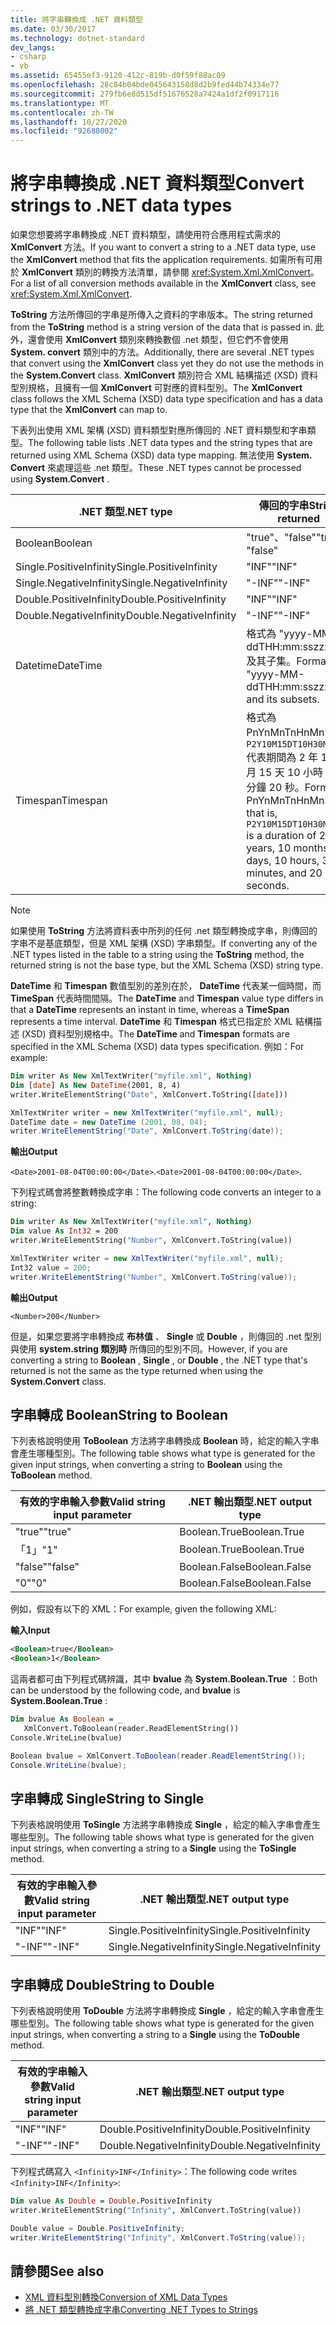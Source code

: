 ```yaml
---
title: 將字串轉換成 .NET 資料類型
ms.date: 03/30/2017
ms.technology: dotnet-standard
dev_langs:
- csharp
- vb
ms.assetid: 65455ef3-9120-412c-819b-d0f59f88ac09
ms.openlocfilehash: 28c84b04bde045643158d8d2b9fed44b74334e77
ms.sourcegitcommit: 279fb6e8d515df51676528a7424a1df2f0917116
ms.translationtype: MT
ms.contentlocale: zh-TW
ms.lasthandoff: 10/27/2020
ms.locfileid: "92688002"
---
```

# <a name="convert-strings-to-net-data-types"></a><span data-ttu-id="6579c-102">將字串轉換成 .NET 資料類型</span><span class="sxs-lookup"><span data-stu-id="6579c-102">Convert strings to .NET data types</span></span>

<span data-ttu-id="6579c-103">如果您想要將字串轉換成 .NET 資料類型，請使用符合應用程式需求的 **XmlConvert** 方法。</span><span class="sxs-lookup"><span data-stu-id="6579c-103">If you want to convert a string to a .NET data type, use the **XmlConvert** method that fits the application requirements.</span></span> <span data-ttu-id="6579c-104">如需所有可用於 **XmlConvert** 類別的轉換方法清單，請參閱 <xref:System.Xml.XmlConvert>。</span><span class="sxs-lookup"><span data-stu-id="6579c-104">For a list of all conversion methods available in the **XmlConvert** class, see <xref:System.Xml.XmlConvert>.</span></span>  
  
 <span data-ttu-id="6579c-105">**ToString** 方法所傳回的字串是所傳入之資料的字串版本。</span><span class="sxs-lookup"><span data-stu-id="6579c-105">The string returned from the **ToString** method is a string version of the data that is passed in.</span></span> <span data-ttu-id="6579c-106">此外，還會使用 **XmlConvert** 類別來轉換數個 .net 類型，但它們不會使用 **System. convert** 類別中的方法。</span><span class="sxs-lookup"><span data-stu-id="6579c-106">Additionally, there are several .NET types that convert using the **XmlConvert** class yet they do not use the methods in the **System.Convert** class.</span></span> <span data-ttu-id="6579c-107">**XmlConvert** 類別符合 XML 結構描述 (XSD) 資料型別規格，且擁有一個 **XmlConvert** 可對應的資料型別。</span><span class="sxs-lookup"><span data-stu-id="6579c-107">The **XmlConvert** class follows the XML Schema (XSD) data type specification and has a data type that the **XmlConvert** can map to.</span></span>  
  
 <span data-ttu-id="6579c-108">下表列出使用 XML 架構 (XSD) 資料類型對應所傳回的 .NET 資料類型和字串類型。</span><span class="sxs-lookup"><span data-stu-id="6579c-108">The following table lists .NET data types and the string types that are returned using XML Schema (XSD) data type mapping.</span></span> <span data-ttu-id="6579c-109">無法使用 **System. Convert** 來處理這些 .net 類型。</span><span class="sxs-lookup"><span data-stu-id="6579c-109">These .NET types cannot be processed using **System.Convert** .</span></span>  
  
|<span data-ttu-id="6579c-110">.NET 類型</span><span class="sxs-lookup"><span data-stu-id="6579c-110">.NET type</span></span>|<span data-ttu-id="6579c-111">傳回的字串</span><span class="sxs-lookup"><span data-stu-id="6579c-111">String returned</span></span>|  
|-------------------------|---------------------|  
|<span data-ttu-id="6579c-112">Boolean</span><span class="sxs-lookup"><span data-stu-id="6579c-112">Boolean</span></span>|<span data-ttu-id="6579c-113">"true"、"false"</span><span class="sxs-lookup"><span data-stu-id="6579c-113">"true", "false"</span></span>|  
|<span data-ttu-id="6579c-114">Single.PositiveInfinity</span><span class="sxs-lookup"><span data-stu-id="6579c-114">Single.PositiveInfinity</span></span>|<span data-ttu-id="6579c-115">"INF"</span><span class="sxs-lookup"><span data-stu-id="6579c-115">"INF"</span></span>|  
|<span data-ttu-id="6579c-116">Single.NegativeInfinity</span><span class="sxs-lookup"><span data-stu-id="6579c-116">Single.NegativeInfinity</span></span>|<span data-ttu-id="6579c-117">"-INF"</span><span class="sxs-lookup"><span data-stu-id="6579c-117">"-INF"</span></span>|  
|<span data-ttu-id="6579c-118">Double.PositiveInfinity</span><span class="sxs-lookup"><span data-stu-id="6579c-118">Double.PositiveInfinity</span></span>|<span data-ttu-id="6579c-119">"INF"</span><span class="sxs-lookup"><span data-stu-id="6579c-119">"INF"</span></span>|  
|<span data-ttu-id="6579c-120">Double.NegativeInfinity</span><span class="sxs-lookup"><span data-stu-id="6579c-120">Double.NegativeInfinity</span></span>|<span data-ttu-id="6579c-121">"-INF"</span><span class="sxs-lookup"><span data-stu-id="6579c-121">"-INF"</span></span>|  
|<span data-ttu-id="6579c-122">Datetime</span><span class="sxs-lookup"><span data-stu-id="6579c-122">DateTime</span></span>|<span data-ttu-id="6579c-123">格式為 "yyyy-MM-ddTHH:mm:sszzzzzz" 及其子集。</span><span class="sxs-lookup"><span data-stu-id="6579c-123">Format is "yyyy-MM-ddTHH:mm:sszzzzzz" and its subsets.</span></span>|  
|<span data-ttu-id="6579c-124">Timespan</span><span class="sxs-lookup"><span data-stu-id="6579c-124">Timespan</span></span>|<span data-ttu-id="6579c-125">格式為 PnYnMnTnHnMnS，即 `P2Y10M15DT10H30M20S` 代表期間為 2 年 10 個月 15 天 10 小時 30 分鐘 20 秒。</span><span class="sxs-lookup"><span data-stu-id="6579c-125">Format is PnYnMnTnHnMnS that is, `P2Y10M15DT10H30M20S` is a duration of 2 years, 10 months, 15 days, 10 hours, 30 minutes, and 20 seconds.</span></span>|  
  
> [!NOTE]
> <span data-ttu-id="6579c-126">如果使用 **ToString** 方法將資料表中所列的任何 .net 類型轉換成字串，則傳回的字串不是基底類型，但是 XML 架構 (XSD) 字串類型。</span><span class="sxs-lookup"><span data-stu-id="6579c-126">If converting any of the .NET types listed in the table to a string using the **ToString** method, the returned string is not the base type, but the XML Schema (XSD) string type.</span></span>  
  
 <span data-ttu-id="6579c-127">**DateTime** 和 **Timespan** 數值型別的差別在於， **DateTime** 代表某一個時間，而 **TimeSpan** 代表時間間隔。</span><span class="sxs-lookup"><span data-stu-id="6579c-127">The **DateTime** and **Timespan** value type differs in that a **DateTime** represents an instant in time, whereas a **TimeSpan** represents a time interval.</span></span> <span data-ttu-id="6579c-128">**DateTime** 和 **Timespan** 格式已指定於 XML 結構描述 (XSD) 資料型別規格中。</span><span class="sxs-lookup"><span data-stu-id="6579c-128">The **DateTime** and **Timespan** formats are specified in the XML Schema (XSD) data types specification.</span></span> <span data-ttu-id="6579c-129">例如：</span><span class="sxs-lookup"><span data-stu-id="6579c-129">For example:</span></span>  
  
```vb  
Dim writer As New XmlTextWriter("myfile.xml", Nothing)  
Dim [date] As New DateTime(2001, 8, 4)  
writer.WriteElementString("Date", XmlConvert.ToString([date]))  
```  
  
```csharp  
XmlTextWriter writer = new XmlTextWriter("myfile.xml", null);  
DateTime date = new DateTime (2001, 08, 04);  
writer.WriteElementString("Date", XmlConvert.ToString(date));  
```  
  
 <span data-ttu-id="6579c-130">**輸出**</span><span class="sxs-lookup"><span data-stu-id="6579c-130">**Output**</span></span>  
  
 <span data-ttu-id="6579c-131">`<Date>2001-08-04T00:00:00</Date>`.</span><span class="sxs-lookup"><span data-stu-id="6579c-131">`<Date>2001-08-04T00:00:00</Date>`.</span></span>  
  
 <span data-ttu-id="6579c-132">下列程式碼會將整數轉換成字串：</span><span class="sxs-lookup"><span data-stu-id="6579c-132">The following code converts an integer to a string:</span></span>  
  
```vb  
Dim writer As New XmlTextWriter("myfile.xml", Nothing)  
Dim value As Int32 = 200  
writer.WriteElementString("Number", XmlConvert.ToString(value))  
```  
  
```csharp  
XmlTextWriter writer = new XmlTextWriter("myfile.xml", null);  
Int32 value = 200;  
writer.WriteElementString("Number", XmlConvert.ToString(value));  
```  
  
 <span data-ttu-id="6579c-133">**輸出**</span><span class="sxs-lookup"><span data-stu-id="6579c-133">**Output**</span></span>  
  
 `<Number>200</Number>`  
  
 <span data-ttu-id="6579c-134">但是，如果您要將字串轉換成 **布林值** 、 **Single** 或 **Double** ，則傳回的 .net 型別與使用 **system.string 類別時** 所傳回的型別不同。</span><span class="sxs-lookup"><span data-stu-id="6579c-134">However, if you are converting a string to **Boolean** , **Single** , or **Double** , the .NET type that's returned is not the same as the type returned when using the **System.Convert** class.</span></span>  
  
## <a name="string-to-boolean"></a><span data-ttu-id="6579c-135">字串轉成 Boolean</span><span class="sxs-lookup"><span data-stu-id="6579c-135">String to Boolean</span></span>  
 <span data-ttu-id="6579c-136">下列表格說明使用 **ToBoolean** 方法將字串轉換成 **Boolean** 時，給定的輸入字串會產生哪種型別。</span><span class="sxs-lookup"><span data-stu-id="6579c-136">The following table shows what type is generated for the given input strings, when converting a string to **Boolean** using the **ToBoolean** method.</span></span>  
  
|<span data-ttu-id="6579c-137">有效的字串輸入參數</span><span class="sxs-lookup"><span data-stu-id="6579c-137">Valid string input parameter</span></span>|<span data-ttu-id="6579c-138">.NET 輸出類型</span><span class="sxs-lookup"><span data-stu-id="6579c-138">.NET output type</span></span>|  
|----------------------------------|--------------------------------|  
|<span data-ttu-id="6579c-139">"true"</span><span class="sxs-lookup"><span data-stu-id="6579c-139">"true"</span></span>|<span data-ttu-id="6579c-140">Boolean.True</span><span class="sxs-lookup"><span data-stu-id="6579c-140">Boolean.True</span></span>|  
|<span data-ttu-id="6579c-141">「1」</span><span class="sxs-lookup"><span data-stu-id="6579c-141">"1"</span></span>|<span data-ttu-id="6579c-142">Boolean.True</span><span class="sxs-lookup"><span data-stu-id="6579c-142">Boolean.True</span></span>|  
|<span data-ttu-id="6579c-143">"false"</span><span class="sxs-lookup"><span data-stu-id="6579c-143">"false"</span></span>|<span data-ttu-id="6579c-144">Boolean.False</span><span class="sxs-lookup"><span data-stu-id="6579c-144">Boolean.False</span></span>|  
|<span data-ttu-id="6579c-145">"0"</span><span class="sxs-lookup"><span data-stu-id="6579c-145">"0"</span></span>|<span data-ttu-id="6579c-146">Boolean.False</span><span class="sxs-lookup"><span data-stu-id="6579c-146">Boolean.False</span></span>|  
  
 <span data-ttu-id="6579c-147">例如，假設有以下的 XML：</span><span class="sxs-lookup"><span data-stu-id="6579c-147">For example, given the following XML:</span></span>  
  
 <span data-ttu-id="6579c-148">**輸入**</span><span class="sxs-lookup"><span data-stu-id="6579c-148">**Input**</span></span>  
  
```xml  
<Boolean>true</Boolean>  
<Boolean>1</Boolean>
```  
  
 <span data-ttu-id="6579c-149">這兩者都可由下列程式碼辨識，其中 **bvalue** 為 **System.Boolean.True** ：</span><span class="sxs-lookup"><span data-stu-id="6579c-149">Both can be understood by the following code, and **bvalue** is **System.Boolean.True** :</span></span>  
  
```vb  
Dim bvalue As Boolean = _  
   XmlConvert.ToBoolean(reader.ReadElementString())  
Console.WriteLine(bvalue)  
```  
  
```csharp  
Boolean bvalue = XmlConvert.ToBoolean(reader.ReadElementString());  
Console.WriteLine(bvalue);  
```  
  
## <a name="string-to-single"></a><span data-ttu-id="6579c-150">字串轉成 Single</span><span class="sxs-lookup"><span data-stu-id="6579c-150">String to Single</span></span>  
 <span data-ttu-id="6579c-151">下列表格說明使用 **ToSingle** 方法將字串轉換成 **Single** ，給定的輸入字串會產生哪些型別。</span><span class="sxs-lookup"><span data-stu-id="6579c-151">The following table shows what type is generated for the given input strings, when converting a string to a **Single** using the **ToSingle** method.</span></span>  
  
|<span data-ttu-id="6579c-152">有效的字串輸入參數</span><span class="sxs-lookup"><span data-stu-id="6579c-152">Valid string input parameter</span></span>|<span data-ttu-id="6579c-153">.NET 輸出類型</span><span class="sxs-lookup"><span data-stu-id="6579c-153">.NET output type</span></span>|  
|----------------------------------|--------------------------------|  
|<span data-ttu-id="6579c-154">"INF"</span><span class="sxs-lookup"><span data-stu-id="6579c-154">"INF"</span></span>|<span data-ttu-id="6579c-155">Single.PositiveInfinity</span><span class="sxs-lookup"><span data-stu-id="6579c-155">Single.PositiveInfinity</span></span>|  
|<span data-ttu-id="6579c-156">"-INF"</span><span class="sxs-lookup"><span data-stu-id="6579c-156">"-INF"</span></span>|<span data-ttu-id="6579c-157">Single.NegativeInfinity</span><span class="sxs-lookup"><span data-stu-id="6579c-157">Single.NegativeInfinity</span></span>|  
  
## <a name="string-to-double"></a><span data-ttu-id="6579c-158">字串轉成 Double</span><span class="sxs-lookup"><span data-stu-id="6579c-158">String to Double</span></span>  
 <span data-ttu-id="6579c-159">下列表格說明使用 **ToDouble** 方法將字串轉換成 **Single** ，給定的輸入字串會產生哪些型別。</span><span class="sxs-lookup"><span data-stu-id="6579c-159">The following table shows what type is generated for the given input strings, when converting a string to a **Single** using the **ToDouble** method.</span></span>  
  
|<span data-ttu-id="6579c-160">有效的字串輸入參數</span><span class="sxs-lookup"><span data-stu-id="6579c-160">Valid string input parameter</span></span>|<span data-ttu-id="6579c-161">.NET 輸出類型</span><span class="sxs-lookup"><span data-stu-id="6579c-161">.NET output type</span></span>|  
|----------------------------------|--------------------------------|  
|<span data-ttu-id="6579c-162">"INF"</span><span class="sxs-lookup"><span data-stu-id="6579c-162">"INF"</span></span>|<span data-ttu-id="6579c-163">Double.PositiveInfinity</span><span class="sxs-lookup"><span data-stu-id="6579c-163">Double.PositiveInfinity</span></span>|  
|<span data-ttu-id="6579c-164">"-INF"</span><span class="sxs-lookup"><span data-stu-id="6579c-164">"-INF"</span></span>|<span data-ttu-id="6579c-165">Double.NegativeInfinity</span><span class="sxs-lookup"><span data-stu-id="6579c-165">Double.NegativeInfinity</span></span>|  
  
 <span data-ttu-id="6579c-166">下列程式碼寫入 `<Infinity>INF</Infinity>`：</span><span class="sxs-lookup"><span data-stu-id="6579c-166">The following code writes `<Infinity>INF</Infinity>`:</span></span>  
  
```vb  
Dim value As Double = Double.PositiveInfinity  
writer.WriteElementString("Infinity", XmlConvert.ToString(value))  
```  
  
```csharp  
Double value = Double.PositiveInfinity;  
writer.WriteElementString("Infinity", XmlConvert.ToString(value));  
```  
  
## <a name="see-also"></a><span data-ttu-id="6579c-167">請參閱</span><span class="sxs-lookup"><span data-stu-id="6579c-167">See also</span></span>

- [<span data-ttu-id="6579c-168">XML 資料型別轉換</span><span class="sxs-lookup"><span data-stu-id="6579c-168">Conversion of XML Data Types</span></span>](conversion-of-xml-data-types.md)
- [<span data-ttu-id="6579c-169">將 .NET 類型轉換成字串</span><span class="sxs-lookup"><span data-stu-id="6579c-169">Converting .NET Types to Strings</span></span>](converting-dotnet-types-to-strings.md)
